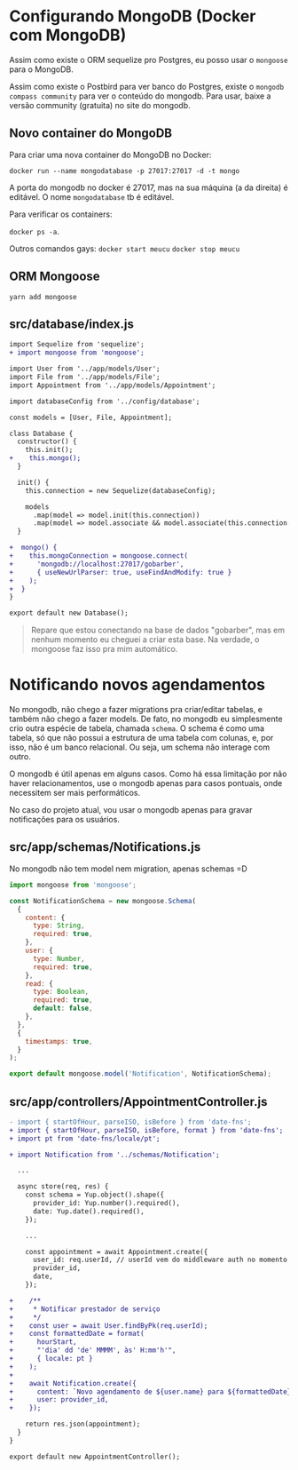# Configurando MongoDB (Docker com MongoDB)

Assim como existe o ORM sequelize pro Postgres, eu posso usar o `mongoose` para
o MongoDB.

Assim como existe o Postbird para ver banco do Postgres, existe o
`mongodb compass community` para ver o conteúdo do mongodb. Para usar, baixe a
versão community (gratuita) no site do mongodb.

## Novo container do MongoDB

Para criar uma nova container do MongoDB no Docker:

`docker run --name mongodatabase -p 27017:27017 -d -t mongo`

A porta do mongodb no docker é 27017, mas na sua máquina (a da direita) é
editável.
O nome `mongodatabase` tb é editável.

Para verificar os containers:

`docker ps -a`.

Outros comandos gays:
`docker start meucu`
`docker stop meucu`

## ORM Mongoose

`yarn add mongoose`

## src/database/index.js

```diff
import Sequelize from 'sequelize';
+ import mongoose from 'mongoose';

import User from '../app/models/User';
import File from '../app/models/File';
import Appointment from '../app/models/Appointment';

import databaseConfig from '../config/database';

const models = [User, File, Appointment];

class Database {
  constructor() {
    this.init();
+    this.mongo();
  }

  init() {
    this.connection = new Sequelize(databaseConfig);

    models
      .map(model => model.init(this.connection))
      .map(model => model.associate && model.associate(this.connection.models));
  }

+  mongo() {
+    this.mongoConnection = mongoose.connect(
+      'mongodb://localhost:27017/gobarber',
+      { useNewUrlParser: true, useFindAndModify: true }
+    );
+  }
}

export default new Database();
```

> Repare que estou conectando na base de dados "gobarber", mas em nenhum momento
> eu cheguei a criar esta base. Na verdade, o mongoose faz isso pra mim
> automático.

# Notificando novos agendamentos

No mongodb, não chego a fazer migrations pra criar/editar tabelas, e também não
chego a fazer models. De fato, no mongodb eu simplesmente crio outra espécie de
tabela, chamada `schema`. O schema é como uma tabela, só que não possui a
estrutura de uma tabela com colunas, e, por isso, não é um banco relacional. Ou
seja, um schema não interage com outro.

O mongodb é útil apenas em alguns casos. Como há essa limitação por não haver
relacionamentos, use o mongodb apenas para casos pontuais, onde necessitem ser
mais performáticos.

No caso do projeto atual, vou usar o mongodb apenas para gravar notificações
para os usuários.

## src/app/schemas/Notifications.js

No mongodb não tem model nem migration, apenas schemas =D

```javascript
import mongoose from 'mongoose';

const NotificationSchema = new mongoose.Schema(
  {
    content: {
      type: String,
      required: true,
    },
    user: {
      type: Number,
      required: true,
    },
    read: {
      type: Boolean,
      required: true,
      default: false,
    },
  },
  {
    timestamps: true,
  }
);

export default mongoose.model('Notification', NotificationSchema);
```

## src/app/controllers/AppointmentController.js

```diff
- import { startOfHour, parseISO, isBefore } from 'date-fns';
+ import { startOfHour, parseISO, isBefore, format } from 'date-fns';
+ import pt from 'date-fns/locale/pt';

+ import Notification from '../schemas/Notification';

  ...

  async store(req, res) {
    const schema = Yup.object().shape({
      provider_id: Yup.number().required(),
      date: Yup.date().required(),
    });

    ...

    const appointment = await Appointment.create({
      user_id: req.userId, // userId vem do middleware auth no momento que loga
      provider_id,
      date,
    });

+    /**
+     * Notificar prestador de serviço
+     */
+    const user = await User.findByPk(req.userId);
+    const formattedDate = format(
+      hourStart,
+      "'dia' dd 'de' MMMM', às' H:mm'h'",
+      { locale: pt }
+    );
+
+    await Notification.create({
+      content: `Novo agendamento de ${user.name} para ${formattedDate}`,
+      user: provider_id,
+    });

    return res.json(appointment);
  }
}

export default new AppointmentController();
```
